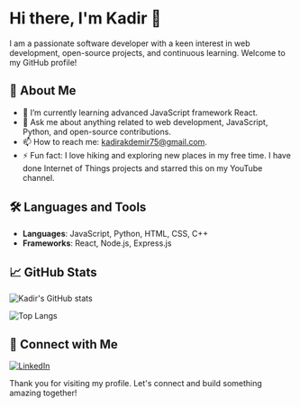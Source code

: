 # Hi there, I'm Kadir 👋

I am a passionate software developer with a keen interest in web development, open-source projects, and continuous learning. Welcome to my GitHub profile!

## 🚀 About Me
- 🌱 I’m currently learning advanced JavaScript framework React.
- 💬 Ask me about anything related to web development, JavaScript, Python, and open-source contributions.
- 📫 How to reach me: kadirakdemir75@gmail.com.
- ⚡ Fun fact: I love hiking and exploring new places in my free time. I have done Internet of Things projects and starred this on my YouTube channel.

## 🛠️ Languages and Tools
- **Languages**: JavaScript, Python, HTML, CSS, C++
- **Frameworks**: React, Node.js, Express.js


## 📈 GitHub Stats
![Kadir's GitHub stats](https://github-readme-stats.vercel.app/api?username=kadir001&show_icons=true&theme=radical)

![Top Langs](https://github-readme-stats.vercel.app/api/top-langs/?username=kadir001&layout=compact&theme=radical)

## 🔗 Connect with Me
[![LinkedIn](https://img.shields.io/badge/LinkedIn-blue?style=for-the-badge&logo=linkedin&logoColor=white)](https://www.linkedin.com/in/kadir001)

Thank you for visiting my profile. Let's connect and build something amazing together!
